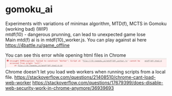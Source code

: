 # gomoku_ai
Experiments with variations of minimax algorithm, MTD(f), MCTS in Gomoku (working bad) (WIP) <br>
mtdf(10) - dangerous prunning, can lead to unexpected game lose <br>
Main mtd(f) ai is in mtdf(10)_worker.js. You can play against ai here https://4battle.ru/game_offline

You can see this error while opening html files in Chrome <br>
![Alt text](./screenshots/1.JPG) <br>
Chrome doesn't let you load web workers when running scripts from a local file.
https://stackoverflow.com/questions/21408510/chrome-cant-load-web-worker
https://stackoverflow.com/questions/17679399/does-disable-web-security-work-in-chrome-anymore/36939693
